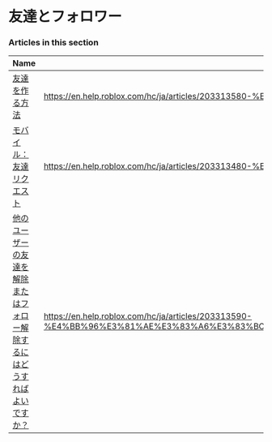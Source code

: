 # 友達とフォロワー  
### Articles in this section
Name|URL
-|-
[友達を作る方法](./友達を作る方法.html) |https://en.help.roblox.com/hc/ja/articles/203313580-%E5%8F%8B%E9%81%94%E3%82%92%E4%BD%9C%E3%82%8B%E6%96%B9%E6%B3%95
[モバイル：友達リクエスト](./モバイル：友達リクエスト.html) |https://en.help.roblox.com/hc/ja/articles/203313480-%E3%83%A2%E3%83%90%E3%82%A4%E3%83%AB-%E5%8F%8B%E9%81%94%E3%83%AA%E3%82%AF%E3%82%A8%E3%82%B9%E3%83%88
[他のユーザーの友達を解除またはフォロー解除するにはどうすればよいですか？](./他のユーザーの友達を解除またはフォロー解除するにはどうすればよいですか？.html) |https://en.help.roblox.com/hc/ja/articles/203313590-%E4%BB%96%E3%81%AE%E3%83%A6%E3%83%BC%E3%82%B6%E3%83%BC%E3%81%AE%E5%8F%8B%E9%81%94%E3%82%92%E8%A7%A3%E9%99%A4%E3%81%BE%E3%81%9F%E3%81%AF%E3%83%95%E3%82%A9%E3%83%AD%E3%83%BC%E8%A7%A3%E9%99%A4%E3%81%99%E3%82%8B%E3%81%AB%E3%81%AF%E3%81%A9%E3%81%86%E3%81%99%E3%82%8C%E3%81%B0%E3%82%88%E3%81%84%E3%81%A7%E3%81%99%E3%81%8B-